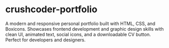 # crushcoder-portfolio
A modern and responsive personal portfolio built with HTML, CSS, and Boxicons. Showcases frontend development and graphic design skills with clean UI, animated text, social icons, and a downloadable CV button. Perfect for developers and designers.
